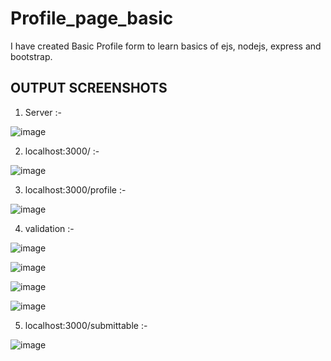 # Profile_page_basic
I have created Basic Profile form to learn basics of ejs, nodejs, express and bootstrap.

## OUTPUT SCREENSHOTS

1.	Server :-

![image](https://user-images.githubusercontent.com/72666169/139300410-302684c9-ce2c-4b42-81dc-87ddcfd649ff.png)

2.	localhost:3000/ :-

![image](https://user-images.githubusercontent.com/72666169/139300434-22b18570-7d29-4eb3-9b5d-9c7a5f6e9734.png)

3.	localhost:3000/profile :-

![image](https://user-images.githubusercontent.com/72666169/139300450-ad358244-36ad-4f4b-8ccc-a7633e4cc6c8.png)

4.	validation :-

![image](https://user-images.githubusercontent.com/72666169/139300470-3150fd59-63fa-4409-884f-efec0763526c.png)

![image](https://user-images.githubusercontent.com/72666169/139300495-029cfbe1-df3c-411d-b43b-a8c114398f52.png)

![image](https://user-images.githubusercontent.com/72666169/139300517-d2ce89ea-1f8d-48c0-b3dc-6d47753388c7.png)

![image](https://user-images.githubusercontent.com/72666169/139300536-74e0468e-20c2-4b35-b008-d508f0d36dba.png)

5.	localhost:3000/submittable :-

![image](https://user-images.githubusercontent.com/72666169/139300555-0f3940d3-b78f-4e86-9fc5-5227f65952a0.png)

 


